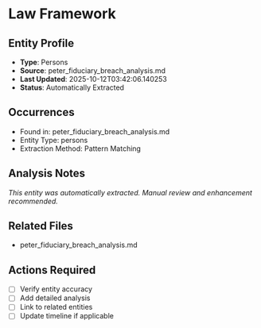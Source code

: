 # Law Framework

## Entity Profile
- **Type**: Persons
- **Source**: peter_fiduciary_breach_analysis.md
- **Last Updated**: 2025-10-12T03:42:06.140253
- **Status**: Automatically Extracted

## Occurrences
- Found in: peter_fiduciary_breach_analysis.md
- Entity Type: persons
- Extraction Method: Pattern Matching

## Analysis Notes
*This entity was automatically extracted. Manual review and enhancement recommended.*

## Related Files
- peter_fiduciary_breach_analysis.md

## Actions Required
- [ ] Verify entity accuracy
- [ ] Add detailed analysis
- [ ] Link to related entities
- [ ] Update timeline if applicable

